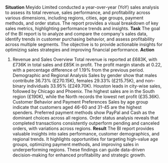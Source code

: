 **Situation**
Meyido Limited conducted a year-over-year (YoY) sales analysis to assess its total revenue, sales performance, and profitability across various dimensions, including regions, cities, age groups, payment methods, and order status. The report provides a visual breakdown of key sales metrics, highlighting performance trends and insights.
**Task**
The goal of the BI report is to analyze and compare the company's sales data, identify trends in customer purchasing behavior, and assess profitability across multiple segments. The objective is to provide actionable insights for optimizing sales strategies and improving financial performance.
**Action**
1.	Revenue and Sales Overview
    Total revenue is reported at £683K, with £736K in total sales and £85K in profit.
    The profit margin stands at 0.22, with a percentage difference of 1.19% from the previous period.
    Demographic and Regional Analysis
    Sales by gender show that males contribute 36.73% (£270.15K), females 29.33% (£215.75K), and non-binary individuals 33.95% (£249.70K).
    Houston leads in city-wise sales, followed by Chicago and Phoenix.
    The highest sales are in the South region (£190K), while the North records the lowest net profit (£35.36K).
    Customer Behavior and Payment Preferences
    Sales by age group indicate that customers aged 46-60 and 31-45 are the highest spenders.
    Preferred payment methods show PayPal and Cash as the dominant choices across all regions.
    Order status analysis reveals that completed transactions consistently outperform pending and canceled orders, with variations across regions.
**Result**
The BI report provides valuable insights into sales performance, customer demographics, and regional trends. It highlights opportunities for targeting high-value age groups, optimizing payment methods, and improving sales in underperforming regions. These findings can guide data-driven decision-making for enhanced profitability and strategic growth.

